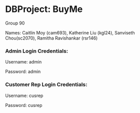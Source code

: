 # DBProject: BuyMe

Group 90

Names: Caitlin Moy (cam693), Katherine Liu (kgl24), Sanviseth Chou(sc2070), Ramitha Ravishankar (rsr146)

### Admin Login Credentials:

Username: admin

Password: admin

### Customer Rep Login Credentials:

Username: cusrep

Password: cusrep
